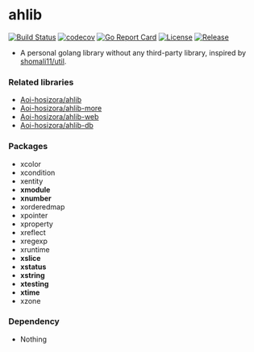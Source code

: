 # ahlib

[![Build Status](https://travis-ci.com/Aoi-hosizora/ahlib.svg?branch=master)](https://travis-ci.com/Aoi-hosizora/ahlib)
[![codecov](https://codecov.io/gh/Aoi-hosizora/ahlib/branch/master/graph/badge.svg)](https://codecov.io/gh/Aoi-hosizora/ahlib)
[![Go Report Card](https://goreportcard.com/badge/github.com/Aoi-hosizora/ahlib)](https://goreportcard.com/report/github.com/Aoi-hosizora/ahlib)
[![License](http://img.shields.io/badge/license-mit-blue.svg)](./LICENSE)
[![Release](https://img.shields.io/github/v/release/Aoi-hosizora/ahlib)](https://github.com/Aoi-hosizora/ahlib/releases)

+ A personal golang library without any third-party library, inspired by [shomali11/util](https://github.com/shomali11/util).

### Related libraries

+ [Aoi-hosizora/ahlib](https://github.com/Aoi-hosizora/ahlib)
+ [Aoi-hosizora/ahlib-more](https://github.com/Aoi-hosizora/ahlib-more)
+ [Aoi-hosizora/ahlib-web](https://github.com/Aoi-hosizora/ahlib-web)
+ [Aoi-hosizora/ahlib-db](https://github.com/Aoi-hosizora/ahlib-db)

### Packages

+ xcolor
+ xcondition
+ xentity
+ **xmodule**
+ **xnumber**
+ xorderedmap
+ xpointer
+ xproperty
+ xreflect
+ xregexp
+ xruntime
+ **xslice**
+ **xstatus**
+ **xstring**
+ **xtesting**
+ **xtime**
+ xzone

### Dependency

+ Nothing

